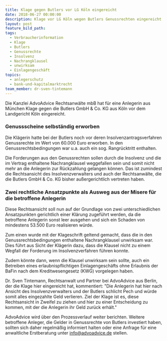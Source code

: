 ```yaml
---
title: Klage gegen Butlers vor LG Köln eingereicht
date: 2018-06-27 00:00:00
description: Klage vor LG Köln wegen Butlers Genussrechten eingereicht
layout: post
feature_bild_path:
tags:
  - Verbraucherinformation
  - Klage
  - Butlers
  - Genussrechte
  - Insolvenz
  - Nachrangklausel
  - unwirksam
  - Einlagengeschäft
topics:
  - anlegerschutz
  - bank-und-kapitalmarktrecht
team_member: dr-sven-tintemann
---
```


Die Kanzlei AdvoAdvice Rechtsanwälte mbB hat für eine Anlegerin aus München Klage gegen die Butlers GmbH & Co. KG aus Köln vor dem Landgericht Köln eingereicht.

### Genussscheine selbständig erworben

Die Klägerin hatte bei der Butlers noch vor deren Insolvenzantragsverfahren Genussrechte im Wert von 60.000 Euro erworben. In den Genussrechtsbedingungen war u.a. auch ein sog. Rangrücktritt enthalten.

Die Forderungen aus den Genussrechten sollen durch die Insolvenz und die im Vertrag enthaltene Nachrangklausel weggefallen sein und somit nicht mehr an die Anlegerin zur Rückzahlung gelangen können. Das ist zumindest die Rechtsansicht des Insolvenzverwalters und auch der Rechtsanwälte, die die Butlers GmbH & Co. KG bisher außergerichtlich vertreten haben.

### Zwei rechtliche Ansatzpunkte als Ausweg aus der Misere für die betroffene Anlegerin

Diese Rechtsansicht soll nun auf der Grundlage von zwei unterschiedlichen Ansatzpunkten gerichtlich einer Klärung zugeführt werden, da die betroffene Anlegerin sonst leer ausgehen und sich ein Schaden von mindestens 53.500 Euro realisieren würde.

Zum einen wurde mit der Klageschrift geltend gemacht, dass die in den Genussrechtsbedingungen enthaltene Nachrangklausel unwirksam war. Dies führt aus Sicht der Klägerin dazu, dass die Klausel nicht zu einem Wegfall der Forderung im Insolvenzverfahren führen konnte.

Zudem könnte dann, wenn die Klausel unwirksam sein sollte, auch ein Betreiben eines erlaubnispflichtigen Einlagengeschäfts ohne Erlaubnis der BaFin nach dem Kreditwesengesetz (KWG) vorgelegen haben.

Dr. Sven Tintemann, Rechtsanwalt und Partner bei AdvoAdvice aus Berlin, der die Klage hier eingereicht hat, kommentiert: "Die Anlegerin hat hier nach Ansicht des Insolvenzverwalters und der Butlers schlicht Pech und würde somit alles eingezahlte Geld verlieren. Ziel der Klage ist es, diese Rechtsansicht in Zweifel zu ziehen und hier zu einer Entscheidung zu kommen, mit der die Anlegerin ihr Geld zurück erhält."

AdvoAdvice wird über den Prozessverlauf weiter berichten. Weitere betroffene Anleger, die Gelder in Genussrechte von Butlers investiert haben, sollten sich daher regelmäßig informiert halten oder eine Anfrage für eine anwaltliche Erstberatung unter info@advoadvice.de stellen.